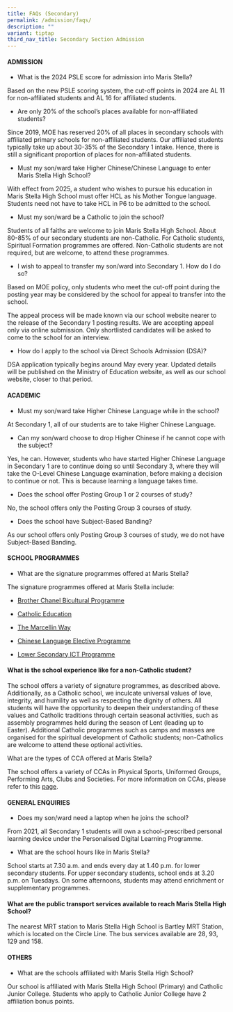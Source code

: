 ```yaml
---
title: FAQs (Secondary)
permalink: /admission/faqs/
description: ""
variant: tiptap
third_nav_title: Secondary Section Admission
---
```

<h4>ADMISSION</h4>
<ul data-tight="true" class="tight">
<li>
<p>What is the 2024 PSLE score for admission into Maris Stella?</p>
</li>
</ul>
<p>Based on the new PSLE scoring system, the cut-off points in 2024 are AL
11 for non-affiliated students and AL 16 for affiliated students.</p>
<ul data-tight="true" class="tight">
<li>
<p>Are only 20% of the school’s places available for non-affiliated students?</p>
</li>
</ul>
<p>Since 2019, MOE has reserved 20% of all places in secondary schools with
affiliated primary schools for non-affiliated students. Our affiliated
students typically take up about 30-35% of the Secondary 1 intake. Hence,
there is still a significant proportion of places for non-affiliated students.</p>
<ul data-tight="true" class="tight">
<li>
<p>Must my son/ward take Higher Chinese/Chinese Language to enter Maris Stella
High School?</p>
</li>
</ul>
<p>With effect from 2025, a student who wishes to pursue his education in
Maris Stella High School must offer HCL as his Mother Tongue language.
Students need not have to take HCL in P6 to be admitted to the school.</p>
<ul data-tight="true" class="tight">
<li>
<p>Must my son/ward be a Catholic to join the school?</p>
</li>
</ul>
<p>Students of all faiths are welcome to join Maris Stella High School. About
80-85% of our secondary students are non-Catholic. For Catholic students,
Spiritual Formation programmes are offered. Non-Catholic students are not
required, but are welcome, to attend these programmes.</p>
<ul data-tight="true" class="tight">
<li>
<p>I wish to appeal to transfer my son/ward into Secondary 1. How do I do
so?</p>
</li>
</ul>
<p>Based on MOE policy, only students who meet the cut-off point during the
posting year may be considered by the school for appeal to transfer into
the school.</p>
<p>The appeal process will be made known via our school website nearer to
the release of the Secondary 1 posting results. We are accepting appeal
only via online submission. Only shortlisted candidates will be asked to
come to the school for an interview.</p>
<ul data-tight="true" class="tight">
<li>
<p>How do I apply to the school via Direct Schools Admission (DSA)?</p>
</li>
</ul>
<p>DSA application typically begins around May every year. Updated details
will be published on the Ministry of Education website, as well as our
school website, closer to that period.</p>
<h4>ACADEMIC</h4>
<ul data-tight="true" class="tight">
<li>
<p>Must my son/ward take Higher Chinese Language while in the school?</p>
</li>
</ul>
<p>At Secondary 1, all of our students are to take Higher Chinese Language.</p>
<ul data-tight="true" class="tight">
<li>
<p>Can my son/ward choose to drop Higher Chinese if he cannot cope with the
subject?</p>
</li>
</ul>
<p>Yes, he can. However, students who have started Higher Chinese Language
in Secondary 1 are to continue doing so until Secondary 3, where they will
take the O-Level Chinese Language examination, before making a decision
to continue or not. This is because learning a language takes time.</p>
<ul data-tight="true" class="tight">
<li>
<p>Does the school offer Posting Group 1 or 2 courses of study?</p>
</li>
</ul>
<p>No, the school offers only the Posting Group 3 courses of study.</p>
<ul data-tight="true" class="tight">
<li>
<p>Does the school have Subject-Based Banding?</p>
</li>
</ul>
<p>As our school offers only Posting Group 3 courses of study, we do not
have Subject-Based Banding.</p>
<h4>SCHOOL PROGRAMMES</h4>
<ul data-tight="true" class="tight">
<li>
<p>What are the signature programmes offered at Maris Stella?</p>
</li>
</ul>
<p>The signature programmes offered at Maris Stella include:</p>
<ul>
<li>
<p><a href="https://www.marisstellahigh.moe.edu.sg/programmes/secondary/bicultural-programme/" rel="noopener noreferrer nofollow" target="_blank">Brother Chanel Bicultural Programme</a>
</p>
</li>
<li>
<p><a href="https://www.marisstellahigh.moe.edu.sg/programmes/secondary/faith-formation/" rel="noopener noreferrer nofollow" target="_blank">Catholic Education</a>
</p>
</li>
<li>
<p><a href="https://www.marisstellahigh.moe.edu.sg/secondary-section/" rel="noopener noreferrer nofollow" target="_blank">The Marcellin Way</a>
</p>
</li>
<li>
<p><a href="https://www.marisstellahigh.moe.edu.sg/programmes/secondary/academic-programme/chinese-language/" rel="noopener noreferrer nofollow" target="_blank">Chinese Language Elective Programme</a>
</p>
</li>
<li>
<p><a href="https://www.marisstellahigh.moe.edu.sg/programmes/secondary/ict/" rel="noopener noreferrer nofollow" target="_blank">Lower Secondary ICT Programme</a>
</p>
<p></p>
</li>
</ul>
<h4>What is the school experience like for a non-Catholic student?</h4>
<p>The school offers a variety of signature programmes, as described above.
Additionally, as a Catholic school, we inculcate universal values of love,
integrity, and humility as well as respecting the dignity of others. All
students will have the opportunity to deepen their understanding of these
values and Catholic traditions through certain seasonal activities, such
as assembly programmes held during the season of Lent (leading up to Easter).
Additional Catholic programmes such as camps and masses are organised for
the spiritual development of Catholic students; non-Catholics are welcome
to attend these optional activities.</p>
<p>What are the types of CCA offered at Maris Stella?</p>
<p>The school offers a variety of CCAs in Physical Sports, Uniformed Groups,
Performing Arts, Clubs and Societies. For more information on CCAs, please
refer to this <a href="https://www.marisstellahigh.moe.edu.sg/programmes/secondary/cca/" rel="noopener noreferrer nofollow" target="_blank">page</a>.</p>
<h4>GENERAL ENQUIRIES</h4>
<ul data-tight="true" class="tight">
<li>
<p>Does my son/ward need a laptop when he joins the school?</p>
</li>
</ul>
<p>From 2021, all Secondary 1 students will own a school-prescribed personal
learning device under the Personalised Digital Learning Programme.</p>
<ul data-tight="true" class="tight">
<li>
<p>What are the school hours like in Maris Stella?</p>
</li>
</ul>
<p>School starts at 7.30 a.m. and ends every day at 1.40 p.m. for lower secondary
students. For upper secondary students, school ends at 3.20 p.m. on Tuesdays.
On some afternoons, students may attend enrichment or supplementary programmes.</p>
<h4>What are the public transport services available to reach Maris Stella High School?</h4>
<p>The nearest MRT station to Maris Stella High School is Bartley MRT Station,
which is located on the Circle Line. The bus services available are 28,
93, 129 and 158.</p>
<h4>OTHERS</h4>
<ul data-tight="true" class="tight">
<li>
<p>What are the schools affiliated with Maris Stella High School?</p>
</li>
</ul>
<p>Our school is affiliated with Maris Stella High School (Primary) and Catholic
Junior College. Students who apply to Catholic Junior College have 2 affiliation
bonus points.</p>